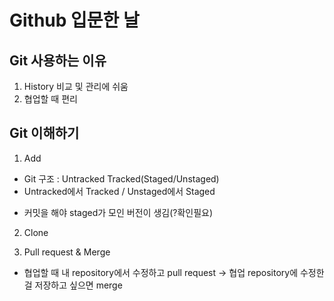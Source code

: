 # Github 입문한 날

## Git 사용하는 이유
1) History 비교 및 관리에 쉬움
2) 협업할 때 편리

## Git 이해하기
1) Add
- Git 구조 : Untracked Tracked(Staged/Unstaged)
- Untracked에서 Tracked / Unstaged에서 Staged
* 커밋을 해야 staged가 모인 버전이 생김(?확인필요)

2) Clone

3) Pull request & Merge
- 협업할 때 내 repository에서 수정하고 pull request -> 협업 repository에 수정한 걸 저장하고 싶으면 merge
